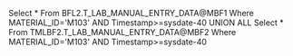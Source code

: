 Select * From BFL2.T_LAB_MANUAL_ENTRY_DATA@MBF1 Where MATERIAL_ID='M103' AND Timestamp>=sysdate-40 
UNION ALL
Select * From TMLBF2.T_LAB_MANUAL_ENTRY_DATA@MBF2 Where MATERIAL_ID='M103' AND  Timestamp>=sysdate-40
